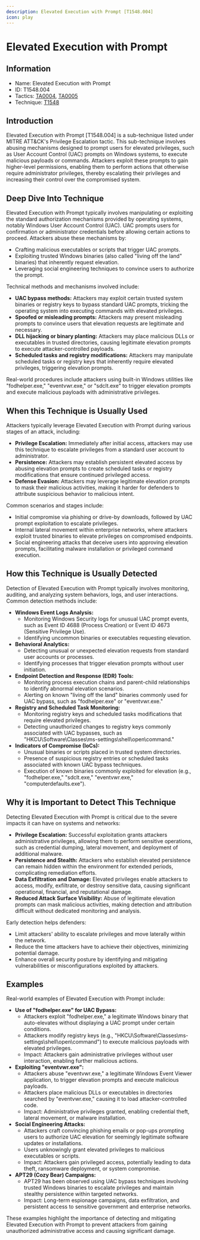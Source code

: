 ```yaml
---
description: Elevated Execution with Prompt [T1548.004]
icon: play
---
```


# Elevated Execution with Prompt

## Information

* Name: Elevated Execution with Prompt
* ID: T1548.004
* Tactics: [TA0004](../), [TA0005](../../ta0005/)
* Technique: [T1548](./)

## Introduction

Elevated Execution with Prompt \[T1548.004] is a sub-technique listed under MITRE ATT\&CK's Privilege Escalation tactic. This sub-technique involves abusing mechanisms designed to prompt users for elevated privileges, such as User Account Control (UAC) prompts on Windows systems, to execute malicious payloads or commands. Attackers exploit these prompts to gain higher-level permissions, enabling them to perform actions that otherwise require administrator privileges, thereby escalating their privileges and increasing their control over the compromised system.

## Deep Dive Into Technique

Elevated Execution with Prompt typically involves manipulating or exploiting the standard authorization mechanisms provided by operating systems, notably Windows User Account Control (UAC). UAC prompts users for confirmation or administrator credentials before allowing certain actions to proceed. Attackers abuse these mechanisms by:

* Crafting malicious executables or scripts that trigger UAC prompts.
* Exploiting trusted Windows binaries (also called "living off the land" binaries) that inherently request elevation.
* Leveraging social engineering techniques to convince users to authorize the prompt.

Technical methods and mechanisms involved include:

* **UAC bypass methods:** Attackers may exploit certain trusted system binaries or registry keys to bypass standard UAC prompts, tricking the operating system into executing commands with elevated privileges.
* **Spoofed or misleading prompts:** Attackers may present misleading prompts to convince users that elevation requests are legitimate and necessary.
* **DLL hijacking or binary planting:** Attackers may place malicious DLLs or executables in trusted directories, causing legitimate elevation prompts to execute attacker-controlled payloads.
* **Scheduled tasks and registry modifications:** Attackers may manipulate scheduled tasks or registry keys that inherently require elevated privileges, triggering elevation prompts.

Real-world procedures include attackers using built-in Windows utilities like "fodhelper.exe," "eventvwr.exe," or "sdclt.exe" to trigger elevation prompts and execute malicious payloads with administrative privileges.

## When this Technique is Usually Used

Attackers typically leverage Elevated Execution with Prompt during various stages of an attack, including:

* **Privilege Escalation:** Immediately after initial access, attackers may use this technique to escalate privileges from a standard user account to administrator.
* **Persistence:** Attackers may establish persistent elevated access by abusing elevation prompts to create scheduled tasks or registry modifications that ensure continued privileged access.
* **Defense Evasion:** Attackers may leverage legitimate elevation prompts to mask their malicious activities, making it harder for defenders to attribute suspicious behavior to malicious intent.

Common scenarios and stages include:

* Initial compromise via phishing or drive-by downloads, followed by UAC prompt exploitation to escalate privileges.
* Internal lateral movement within enterprise networks, where attackers exploit trusted binaries to elevate privileges on compromised endpoints.
* Social engineering attacks that deceive users into approving elevation prompts, facilitating malware installation or privileged command execution.

## How this Technique is Usually Detected

Detection of Elevated Execution with Prompt typically involves monitoring, auditing, and analyzing system behaviors, logs, and user interactions. Common detection methods include:

* **Windows Event Logs Analysis:**
  * Monitoring Windows Security logs for unusual UAC prompt events, such as Event ID 4688 (Process Creation) or Event ID 4673 (Sensitive Privilege Use).
  * Identifying uncommon binaries or executables requesting elevation.
* **Behavioral Analytics:**
  * Detecting unusual or unexpected elevation requests from standard user accounts or processes.
  * Identifying processes that trigger elevation prompts without user initiation.
* **Endpoint Detection and Response (EDR) Tools:**
  * Monitoring process execution chains and parent-child relationships to identify abnormal elevation scenarios.
  * Alerting on known "living off the land" binaries commonly used for UAC bypass, such as "fodhelper.exe" or "eventvwr.exe."
* **Registry and Scheduled Task Monitoring:**
  * Monitoring registry keys and scheduled tasks modifications that require elevated privileges.
  * Detecting unauthorized changes to registry keys commonly associated with UAC bypasses, such as "HKCU\Software\Classes\ms-settings\shell\open\command."
* **Indicators of Compromise (IoCs):**
  * Unusual binaries or scripts placed in trusted system directories.
  * Presence of suspicious registry entries or scheduled tasks associated with known UAC bypass techniques.
  * Execution of known binaries commonly exploited for elevation (e.g., "fodhelper.exe," "sdclt.exe," "eventvwr.exe," "computerdefaults.exe").

## Why it is Important to Detect This Technique

Detecting Elevated Execution with Prompt is critical due to the severe impacts it can have on systems and networks:

* **Privilege Escalation:** Successful exploitation grants attackers administrative privileges, allowing them to perform sensitive operations, such as credential dumping, lateral movement, and deployment of additional malware.
* **Persistence and Stealth:** Attackers who establish elevated persistence can remain hidden within the environment for extended periods, complicating remediation efforts.
* **Data Exfiltration and Damage:** Elevated privileges enable attackers to access, modify, exfiltrate, or destroy sensitive data, causing significant operational, financial, and reputational damage.
* **Reduced Attack Surface Visibility:** Abuse of legitimate elevation prompts can mask malicious activities, making detection and attribution difficult without dedicated monitoring and analysis.

Early detection helps defenders:

* Limit attackers' ability to escalate privileges and move laterally within the network.
* Reduce the time attackers have to achieve their objectives, minimizing potential damage.
* Enhance overall security posture by identifying and mitigating vulnerabilities or misconfigurations exploited by attackers.

## Examples

Real-world examples of Elevated Execution with Prompt include:

* **Use of "fodhelper.exe" for UAC Bypass:**
  * Attackers exploit "fodhelper.exe," a legitimate Windows binary that auto-elevates without displaying a UAC prompt under certain conditions.
  * Attackers modify registry keys (e.g., "HKCU\Software\Classes\ms-settings\shell\open\command") to execute malicious payloads with elevated privileges.
  * Impact: Attackers gain administrative privileges without user interaction, enabling further malicious actions.
* **Exploiting "eventvwr.exe":**
  * Attackers abuse "eventvwr.exe," a legitimate Windows Event Viewer application, to trigger elevation prompts and execute malicious payloads.
  * Attackers place malicious DLLs or executables in directories searched by "eventvwr.exe," causing it to load attacker-controlled code.
  * Impact: Administrative privileges granted, enabling credential theft, lateral movement, or malware installation.
* **Social Engineering Attacks:**
  * Attackers craft convincing phishing emails or pop-ups prompting users to authorize UAC elevation for seemingly legitimate software updates or installations.
  * Users unknowingly grant elevated privileges to malicious executables or scripts.
  * Impact: Attackers gain privileged access, potentially leading to data theft, ransomware deployment, or system compromise.
* **APT29 (Cozy Bear) Campaigns:**
  * APT29 has been observed using UAC bypass techniques involving trusted Windows binaries to escalate privileges and maintain stealthy persistence within targeted networks.
  * Impact: Long-term espionage campaigns, data exfiltration, and persistent access to sensitive government and enterprise networks.

These examples highlight the importance of detecting and mitigating Elevated Execution with Prompt to prevent attackers from gaining unauthorized administrative access and causing significant damage.
